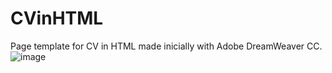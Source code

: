 # CVinHTML

Page template for CV in HTML made inicially with Adobe DreamWeaver CC.
![image](https://user-images.githubusercontent.com/19628554/230979446-fef6a0e2-5ede-416f-93a6-8cee65863719.png)
